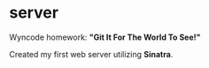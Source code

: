 # server
Wyncode homework: **"Git It For The World To See!"**

Created my first web server utilizing **Sinatra**.
